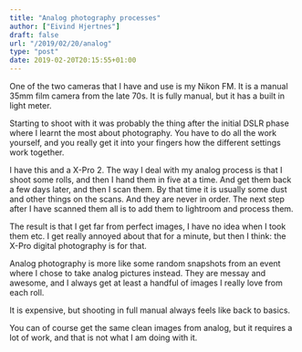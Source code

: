 ```yaml
---
title: "Analog photography processes"
author: ["Eivind Hjertnes"]
draft: false
url: "/2019/02/20/analog"
type: "post"
date: 2019-02-20T20:15:55+01:00
---
```


One of the two cameras that I have and use is my Nikon FM. It is a
manual 35mm film camera from the late 70s. It is fully manual, but it
has a built in light meter.

Starting to shoot with it was probably the thing after the initial DSLR
phase where I learnt the most about photography. You have to do all the
work yourself, and you really get it into your fingers how the different
settings work together.

I have this and a X-Pro 2. The way I deal with my analog process is that
I shoot some rolls, and then I hand them in five at a time. And get them
back a few days later, and then I scan them. By that time it is usually
some dust and other things on the scans. And they are never in order.
The next step after I have scanned them all is to add them to lightroom
and process them.

The result is that I get far from perfect images, I have no idea when I
took them etc. I get really annoyed about that for a minute, but then I
think: the X-Pro digital photography is for that.

Analog photography is more like some random snapshots from an event
where I chose to take analog pictures instead. They are messay and
awesome, and I always get at least a handful of images I really love
from each roll.

It is expensive, but shooting in full manual always feels like back to
basics.

You can of course get the same clean images from analog, but it requires
a lot of work, and that is not what I am doing with it.
